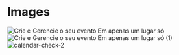 # Images

![Crie e Gerencie o seu evento Em apenas um lugar só](https://github.com/roger-rocha/Images/assets/74687838/e8232049-c5b2-4f7a-a14c-8d295abee8cb)
![Crie e Gerencie o seu evento Em apenas um lugar só (1)](https://github.com/roger-rocha/Images/assets/74687838/7557abeb-8149-49af-a031-8c180506b74a)
![calendar-check-2](https://github.com/roger-rocha/Images/assets/74687838/c0ab735a-8d83-4d57-a685-2d3e85a1f4d1)
